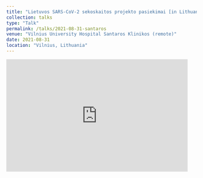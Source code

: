 ```yaml
---
title: "Lietuvos SARS-CoV-2 sekoskaitos projekto pasiekimai [in Lithuanian]"
collection: talks
type: "Talk"
permalink: /talks/2021-08-31-santaros
venue: "Vilnius University Hospital Santaros Klinikos (remote)"
date: 2021-08-31
location: "Vilnius, Lithuania"
---
```


<iframe src="https://docs.google.com/presentation/d/e/2PACX-1vRGz9fPNeSWYn2DyS1OZ6x2OBInQ44ICfq-VbjbMtH4uDHJ1bR7GeAtN6cADcy6JkMyRI3m20SQyjV_/embed?start=false&loop=false&delayms=3000" frameborder="0" width="480" height="299" allowfullscreen="true" mozallowfullscreen="true" webkitallowfullscreen="true"></iframe>
